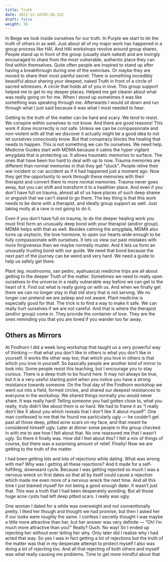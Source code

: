 ```yaml
---
title: Truth
date: 2022-12-16T05:26:15Z
draft: false
weight: 30
---
```

In Beige we look inside ourselves for our truth. In Purple we start to let the truth of others in as well. Just about all of my major work has happened in a group process like HAI. And HAI workshops revolve around group shares. People stand up in front of the group (usually stark naked) and are lovingly encouraged to share from the most vulnerable, authentic place they can find within themselves. Quite often people are inspired to stand up after having a breakthrough during one of the exercises. Or maybe they are moved to share their most painful secret. There is something incredibly beautiful about sharing your deepest, naked Truth in front of a circle of sacred witnesses. A circle that holds all of you in love. This group support helped me to get to my deeper places. Helped me get clearer about what was really going on for me. When I stood up sometimes it was like something was speaking through me. Afterwards I would sit down and run through what I just said because it was what I most needed to hear.

Getting to the truth of the matter can be hard and scary. We tend to resist. We conspire within ourselves to not know. And there are good reasons! This work if done incorrectly is not safe. Unless we can be compassionate and non-violent with all that we discover it actually might be a good idea to not let ourselves consciously know. But that conspiracy blocks the healing that needs to happen. This is not something we can fix ourselves. We need help. Medicine Guides start with MDMA because it calms the hyper vigilant amygdala that is protecting us. It allows traumatic memories to surface. The ones that have been too hard to deal with up to now. Trauma memories are different than normal memories in that they get "stuck". People relive their war incident or car accident as if it had happened just a moment ago. Now they get the opportunity to work through these memories with their therapist and convert them to more normal memories. Trauma never goes away, but you can shift and transform it to a healthier place. And even if you don't have full on trauma, almost all of us have places of such deep shame or anguish that we can't stand to go there. The key thing is that this work needs to be done with a therapist, and ideally group support as well. Just taking molly at a rave is not going to do it. 

Even if you don’t have full on trauma, to do the deeper healing work you must first form an unusually deep bond with your therapist (and/or group). MDMA helps with that as well. Besides calming the amygdala, MDMA also turns up oxytocin, the love hormone, to open our hearts wide enough to be fully compassionate with ourselves. It lets us view our past mistakes with more forgiveness then we maybe normally muster. And it lets us form an unusually trusting bond with our guide. We need that bond because the next part of the journey can be weird and very hard. We need a guide to help us safely get there.

Plant (eg. mushrooms, san pedro, ayahuasca)  medicine trips are all about getting to the deeper Truth of the matter. Sometimes we need to really open ourselves to the universe in a really vulnerable way before we can get to the heart of it. Find out what is really going on with us. And when we finally get there we can no longer stay in that old story that is not serving. We no longer can pretend we are asleep and not aware. Plant medicine is especially good for that. The trick is to find a way to make it safe. We can really hurt ourselves if we are not careful. And that is where the therapist (and/or group) come in. They provide the container of love. They are the ones reminding you that you are loved if you wander too far away.

## Others as Mirrors

At Findhorn I did a week long workshop that taught us a very powerful way of thinking — that what you don’t like in others is what you don’t like in yourself. It works the other way too; that which you love in others is that which you love in yourself. So basically people are another kind of mirror to look into. Some people resist this teaching, but I encourage you to stay curious. There is a deep truth to be found here. It may not always be true, but it is a very useful starting point when you notice you have a strong resistance towards someone. On the final day of the Findhorn workshop we went out into a field, formed circles, and shared our deepest resistances to everyone in the workshop. We shared things normally you would never share. It was really hard! Telling someone you had gotten close to, what you really, truly didn’t like about them is so hard. We had to frame it as “I really don’t like X about you which reveals that I don’t like X about myself”. One man confessed to me that he found me particularly ugly — he couldn’t get past all those deep, pitted acne scars on my face, and that meant he considered himself ugly. Later at dinner some people in the group checked in with me to see how I felt about that. No one reassured me that I wasn’t ugly. So there it finally was. How did I feel about this? I felt a mix of things of course, but there was a surprising amount of relief. Finally! Now we are getting to the truth of the matter. 

I had been getting lots and lots of rejections while dating. What was wrong with me? Why was I getting all these rejections? And it made for a self-fulfilling, downward cycle. Because I was getting rejected so much I was a nervous wreck on first dates so that all by itself could cause a rejection which made me even more of a nervous wreck the next time.  And all this time I just blamed myself for not being a good enough dater. It wasn’t just that. This was a truth that I had been desperately avoiding. But all those huge acne cysts had left deep pitted scars. I really was ugly.

One woman I dated for a while was overweight and not conventionally pretty. I liked her though and thought we had promise, but then I asked her if our looks were roughly the same. I confess I secretly thought I was maybe a little more attractive than her, but her answer was very definite — “Oh! I’m much more attractive than you!” Really? Ouch. No way! So I ended up rejecting her without ever telling her why. Only later did I realize why I had acted that way. So yes I was in fact getting a lot of rejections but the truth of the matter was that in my desperate attempt to protect myself I also was doing a lot of rejecting too. And all that rejecting of both others and myself was what really causing me problems. Time to get more mindful about that